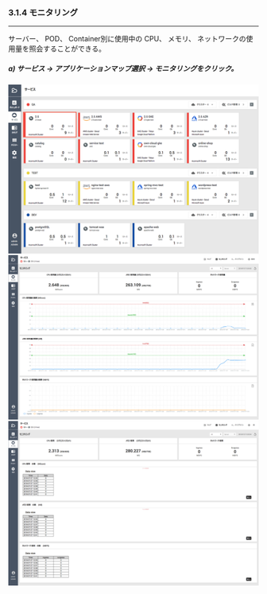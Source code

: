 ### 3.1.4 モニタリング

---

サーバー、 POD、 Container別に使用中の CPU、 メモリ、 ネットワークの使用量を照会することができる。

##### a\) サービス → アプリケーションマップ選択 → モニタリングをクリック。
![](/assets/JP/2.5/3.1.4_1.png) 
![](/assets/JP/2.5.3/3.1.4_2.png)
![](/assets/JP/2.5.3/3.1.4_3.png)


